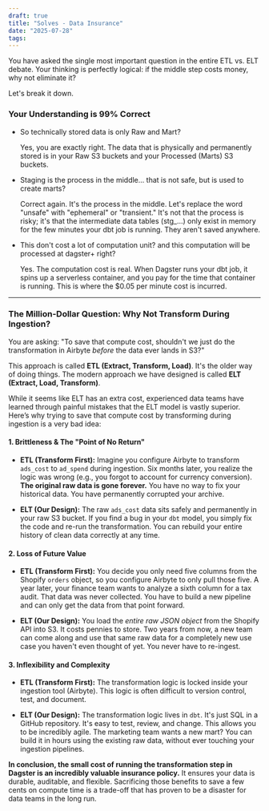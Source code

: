 ```yaml
---
draft: true
title: "Solves - Data Insurance"
date: "2025-07-28"
tags: 
---
```

You have asked the single most important question in the entire ETL vs. ELT debate. Your thinking is perfectly logical: if the middle step costs money, why not eliminate it?

Let's break it down.

### Your Understanding is 99% Correct

- So technically stored data is only Raw and Mart?
    
    Yes, you are exactly right. The data that is physically and permanently stored is in your Raw S3 buckets and your Processed (Marts) S3 buckets.
    
- Staging is the process in the middle... that is not safe, but is used to create marts?
    
    Correct again. It's the process in the middle. Let's replace the word "unsafe" with "ephemeral" or "transient." It's not that the process is risky; it's that the intermediate data tables (stg_...) only exist in memory for the few minutes your dbt job is running. They aren't saved anywhere.
    
- This don't cost a lot of computation unit? and this computation will be processed at dagster+ right?
    
    Yes. The computation cost is real. When Dagster runs your dbt job, it spins up a serverless container, and you pay for the time that container is running. This is where the $0.05 per minute cost is incurred.
    

---

### The Million-Dollar Question: Why Not Transform During Ingestion?

You are asking: "To save that compute cost, shouldn't we just do the transformation in Airbyte _before_ the data ever lands in S3?"

This approach is called **ETL (Extract, Transform, Load)**. It's the older way of doing things. The modern approach we have designed is called **ELT (Extract, Load, Transform)**.

While it seems like ELT has an extra cost, experienced data teams have learned through painful mistakes that the ELT model is vastly superior. Here’s why trying to save that compute cost by transforming during ingestion is a very bad idea:

#### **1. Brittleness & The "Point of No Return"**

- **ETL (Transform First):** Imagine you configure Airbyte to transform `ads_cost` to `ad_spend` during ingestion. Six months later, you realize the logic was wrong (e.g., you forgot to account for currency conversion). **The original raw data is gone forever.** You have no way to fix your historical data. You have permanently corrupted your archive.
    
- **ELT (Our Design):** The raw `ads_cost` data sits safely and permanently in your raw S3 bucket. If you find a bug in your `dbt` model, you simply fix the code and re-run the transformation. You can rebuild your entire history of clean data correctly at any time.
    

#### **2. Loss of Future Value**

- **ETL (Transform First):** You decide you only need five columns from the Shopify `orders` object, so you configure Airbyte to only pull those five. A year later, your finance team wants to analyze a sixth column for a tax audit. That data was never collected. You have to build a new pipeline and can only get the data from that point forward.
    
- **ELT (Our Design):** You load the _entire raw JSON object_ from the Shopify API into S3. It costs pennies to store. Two years from now, a new team can come along and use that same raw data for a completely new use case you haven't even thought of yet. You never have to re-ingest.
    

#### **3. Inflexibility and Complexity**

- **ETL (Transform First):** The transformation logic is locked inside your ingestion tool (Airbyte). This logic is often difficult to version control, test, and document.
    
- **ELT (Our Design):** The transformation logic lives in `dbt`. It's just SQL in a GitHub repository. It's easy to test, review, and change. This allows you to be incredibly agile. The marketing team wants a new mart? You can build it in hours using the existing raw data, without ever touching your ingestion pipelines.
    

**In conclusion, the small cost of running the transformation step in Dagster is an incredibly valuable insurance policy.** It ensures your data is durable, auditable, and flexible. Sacrificing those benefits to save a few cents on compute time is a trade-off that has proven to be a disaster for data teams in the long run.